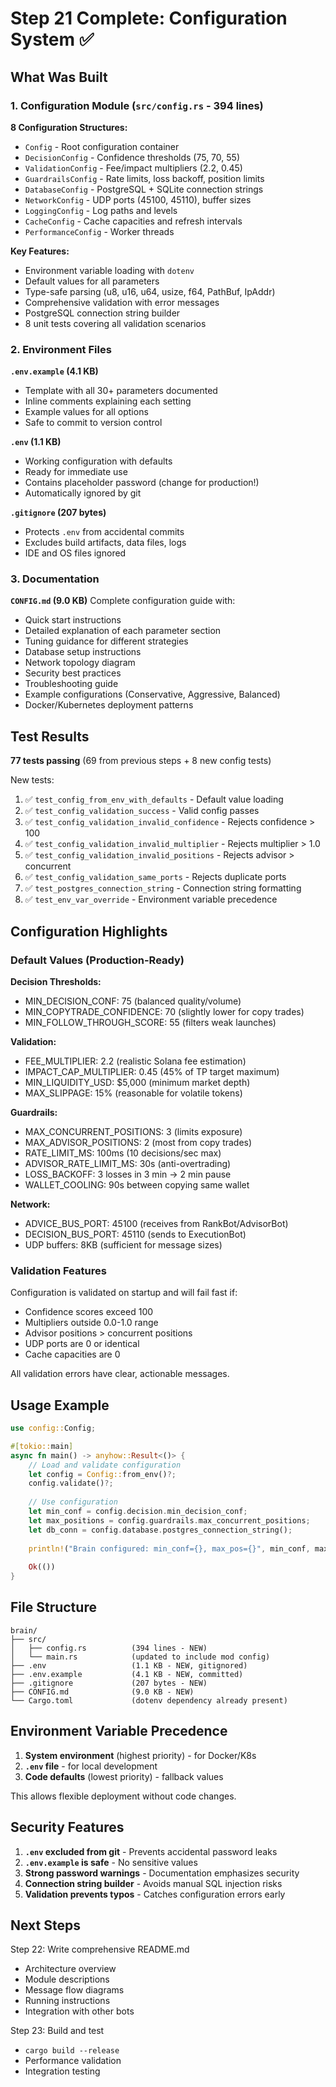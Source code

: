 # Step 21 Complete: Configuration System ✅

## What Was Built

### 1. Configuration Module (`src/config.rs` - 394 lines)

**8 Configuration Structures:**
- `Config` - Root configuration container
- `DecisionConfig` - Confidence thresholds (75, 70, 55)
- `ValidationConfig` - Fee/impact multipliers (2.2, 0.45)
- `GuardrailsConfig` - Rate limits, loss backoff, position limits
- `DatabaseConfig` - PostgreSQL + SQLite connection strings
- `NetworkConfig` - UDP ports (45100, 45110), buffer sizes
- `LoggingConfig` - Log paths and levels
- `CacheConfig` - Cache capacities and refresh intervals
- `PerformanceConfig` - Worker threads

**Key Features:**
- Environment variable loading with `dotenv`
- Default values for all parameters
- Type-safe parsing (u8, u16, u64, usize, f64, PathBuf, IpAddr)
- Comprehensive validation with error messages
- PostgreSQL connection string builder
- 8 unit tests covering all validation scenarios

### 2. Environment Files

**`.env.example` (4.1 KB)**
- Template with all 30+ parameters documented
- Inline comments explaining each setting
- Example values for all options
- Safe to commit to version control

**`.env` (1.1 KB)**
- Working configuration with defaults
- Ready for immediate use
- Contains placeholder password (change for production!)
- Automatically ignored by git

**`.gitignore` (207 bytes)**
- Protects `.env` from accidental commits
- Excludes build artifacts, data files, logs
- IDE and OS files ignored

### 3. Documentation

**`CONFIG.md` (9.0 KB)**
Complete configuration guide with:
- Quick start instructions
- Detailed explanation of each parameter section
- Tuning guidance for different strategies
- Database setup instructions
- Network topology diagram
- Security best practices
- Troubleshooting guide
- Example configurations (Conservative, Aggressive, Balanced)
- Docker/Kubernetes deployment patterns

## Test Results

**77 tests passing** (69 from previous steps + 8 new config tests)

New tests:
1. ✅ `test_config_from_env_with_defaults` - Default value loading
2. ✅ `test_config_validation_success` - Valid config passes
3. ✅ `test_config_validation_invalid_confidence` - Rejects confidence > 100
4. ✅ `test_config_validation_invalid_multiplier` - Rejects multiplier > 1.0
5. ✅ `test_config_validation_invalid_positions` - Rejects advisor > concurrent
6. ✅ `test_config_validation_same_ports` - Rejects duplicate ports
7. ✅ `test_postgres_connection_string` - Connection string formatting
8. ✅ `test_env_var_override` - Environment variable precedence

## Configuration Highlights

### Default Values (Production-Ready)

**Decision Thresholds:**
- MIN_DECISION_CONF: 75 (balanced quality/volume)
- MIN_COPYTRADE_CONFIDENCE: 70 (slightly lower for copy trades)
- MIN_FOLLOW_THROUGH_SCORE: 55 (filters weak launches)

**Validation:**
- FEE_MULTIPLIER: 2.2 (realistic Solana fee estimation)
- IMPACT_CAP_MULTIPLIER: 0.45 (45% of TP target maximum)
- MIN_LIQUIDITY_USD: $5,000 (minimum market depth)
- MAX_SLIPPAGE: 15% (reasonable for volatile tokens)

**Guardrails:**
- MAX_CONCURRENT_POSITIONS: 3 (limits exposure)
- MAX_ADVISOR_POSITIONS: 2 (most from copy trades)
- RATE_LIMIT_MS: 100ms (10 decisions/sec max)
- ADVISOR_RATE_LIMIT_MS: 30s (anti-overtrading)
- LOSS_BACKOFF: 3 losses in 3 min → 2 min pause
- WALLET_COOLING: 90s between copying same wallet

**Network:**
- ADVICE_BUS_PORT: 45100 (receives from RankBot/AdvisorBot)
- DECISION_BUS_PORT: 45110 (sends to ExecutionBot)
- UDP buffers: 8KB (sufficient for message sizes)

### Validation Features

Configuration is validated on startup and will fail fast if:
- Confidence scores exceed 100
- Multipliers outside 0.0-1.0 range
- Advisor positions > concurrent positions
- UDP ports are 0 or identical
- Cache capacities are 0

All validation errors have clear, actionable messages.

## Usage Example

```rust
use config::Config;

#[tokio::main]
async fn main() -> anyhow::Result<()> {
    // Load and validate configuration
    let config = Config::from_env()?;
    config.validate()?;
    
    // Use configuration
    let min_conf = config.decision.min_decision_conf;
    let max_positions = config.guardrails.max_concurrent_positions;
    let db_conn = config.database.postgres_connection_string();
    
    println!("Brain configured: min_conf={}, max_pos={}", min_conf, max_positions);
    
    Ok(())
}
```

## File Structure

```
brain/
├── src/
│   ├── config.rs          (394 lines - NEW)
│   └── main.rs            (updated to include mod config)
├── .env                   (1.1 KB - NEW, gitignored)
├── .env.example           (4.1 KB - NEW, committed)
├── .gitignore             (207 bytes - NEW)
├── CONFIG.md              (9.0 KB - NEW)
└── Cargo.toml             (dotenv dependency already present)
```

## Environment Variable Precedence

1. **System environment** (highest priority) - for Docker/K8s
2. **`.env` file** - for local development
3. **Code defaults** (lowest priority) - fallback values

This allows flexible deployment without code changes.

## Security Features

1. **`.env` excluded from git** - Prevents accidental password leaks
2. **`.env.example` is safe** - No sensitive values
3. **Strong password warnings** - Documentation emphasizes security
4. **Connection string builder** - Avoids manual SQL injection risks
5. **Validation prevents typos** - Catches configuration errors early

## Next Steps

Step 22: Write comprehensive README.md
- Architecture overview
- Module descriptions
- Message flow diagrams
- Running instructions
- Integration with other bots

Step 23: Build and test
- `cargo build --release`
- Performance validation
- Integration testing
